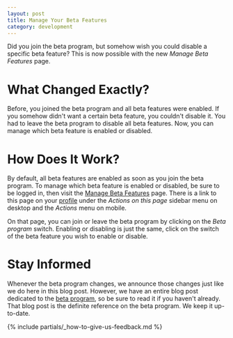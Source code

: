 ```yaml
---
layout: post
title: Manage Your Beta Features
category: development
---
```


Did you join the beta program, but somehow wish you could disable a specific
beta feature? This is now possible with the new _Manage Beta Features_ page.

# What Changed Exactly?

Before, you joined the beta program and all beta features were enabled. If you
somehow didn't want a certain beta feature, you couldn't disable it. You had
to leave the beta program to disable all beta features. Now, you can manage
which beta feature is enabled or disabled.

# How Does It Work?

By default, all beta features are enabled as soon as you join the beta program.
To manage which beta feature is enabled or disabled, be sure to be logged in,
then visit the [Manage Beta
Features](https://build.opensuse.org/my/beta_features) page. There is a link to
this page on your [profile](https://build.opensuse.org/home) under the _Actions
on this page_ sidebar menu on desktop and the _Actions_ menu on mobile.

On that page, you can join or leave the beta program by clicking on the _Beta
program_ switch. Enabling or disabling is just the same, click on the switch of
the beta feature you wish to enable or disable.

# Stay Informed

Whenever the beta program changes, we announce those changes just like we do
here in this blog post. However, we have an entire blog post dedicated to the
[beta program](/2018/10/04/the-beta-program), so be sure to read it if you
haven't already. That blog post is the definite reference on the beta program.
We keep it up-to-date.

{% include partials/_how-to-give-us-feedback.md %}
